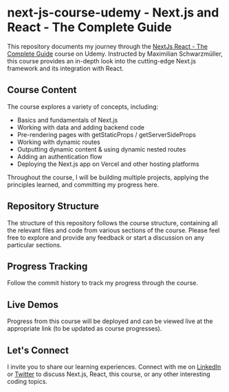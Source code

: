 # next-js-course-udemy - Next.js and React - The Complete Guide

This repository documents my journey through the [NextJs React - The Complete Guide](https://www.udemy.com/course/nextjs-react-the-complete-guide) course on Udemy. Instructed by Maximilian Schwarzmüller, this course provides an in-depth look into the cutting-edge Next.js framework and its integration with React.

## Course Content

The course explores a variety of concepts, including:

- Basics and fundamentals of Next.js
- Working with data and adding backend code
- Pre-rendering pages with getStaticProps / getServerSideProps
- Working with dynamic routes
- Outputting dynamic content & using dynamic nested routes
- Adding an authentication flow
- Deploying the Next.js app on Vercel and other hosting platforms

Throughout the course, I will be building multiple projects, applying the principles learned, and committing my progress here.

## Repository Structure

The structure of this repository follows the course structure, containing all the relevant files and code from various sections of the course. Please feel free to explore and provide any feedback or start a discussion on any particular sections.

## Progress Tracking

Follow the commit history to track my progress through the course.

## Live Demos

Progress from this course will be deployed and can be viewed live at the appropriate link (to be updated as course progresses).

## Let's Connect

I invite you to share our learning experiences. Connect with me on [LinkedIn](https://linkedin.com/in/jeanaicasuplido/) or [Twitter](https://twitter.com/frontendFairy) to discuss Next.js, React, this course, or any other interesting coding topics.
